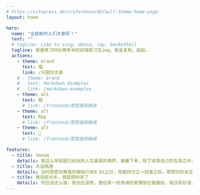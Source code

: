 ```yaml
---
# https://vitepress.dev/reference/default-theme-home-page
layout: home

hero:
  name: "全民制作人们大家好！"
  text: ""
  # tagline: Like to sing, dance, rap, basketball
  tagline: 我是练习时长两年半的前端练习生zwq，我会复制，粘贴。
  actions:
    - theme: brand
      text: 唱
      link: /只因你太美
    # - theme: brand
    #   text: Markdown Examples
    #   link: /markdown-examples
    - theme: alt
      text: 跳
      # link: /frontend/原型链和继承
    - theme: alt
      text: Rap
      # link: /frontend/原型链和继承
    - theme: alt
      text: 🏀
      # link: /frontend/原型链和继承

features:
  - title: imzwq
    details: 我这么年轻就已经达到人生最高的境界，接着下来，除了结束自己的生命之外，我是无路可走了!
  - title: 大话西游
    details: 当时那把剑离我的喉咙只有0.01公分，但是四分之一柱香之后，那把剑的女主人将会彻底地爱上我，因为我决定说一个谎话。虽然本人生平说过无数的谎话，但是这一个我认为是最完美的。
  - title: 再往前半步，我就把你杀了
    details: 你应该这么做，我也应该死，曾经有一份真诚的爱情放在我面前，我没有珍惜，等我失去的时候才后悔莫及，人世间最疼苦的事莫过于此。如果上天能够给我一个再来一次的机会，我会对那个女孩说三个字：我爱你。如果非要在这份爱上加一个期限，我希望是……一万年
---
```


